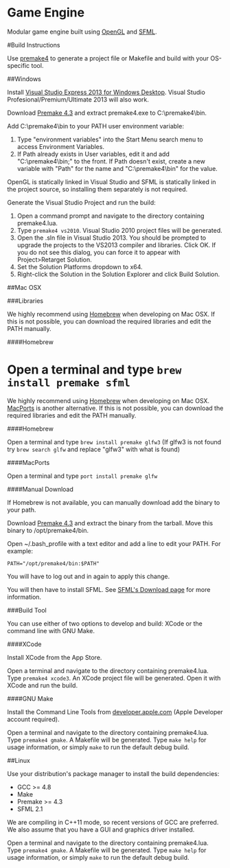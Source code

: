Game Engine
======

Modular game engine built using [OpenGL](https://www.opengl.org/) and [SFML](http://www.sfml-dev.org/).

#Build Instructions

Use [premake4](http://industriousone.com/premake) to generate a project file or Makefile and build with your OS-specific tool.

##Windows

Install [Visual Studio Express 2013 for Windows Desktop](http://www.visualstudio.com/downloads/download-visual-studio-vs). Visual Studio Profesional/Premium/Ultimate 2013 will also work.

Download [Premake 4.3](http://industriousone.com/premake/download) and extract premake4.exe to C:\premake4\bin. 

Add C:\premake4\bin to your PATH user environment variable:

1. Type "environment variables" into the Start Menu search menu to access Environment Variables.  
1. If Path already exists in User variables, edit it and add "C:\premake4\bin;" to the front.  If Path doesn't exist, create a new variable with "Path" for the name and "C:\premake4\bin" for the value.

OpenGL is statically linked in Visual Studio and SFML is statically linked in the project source, so installing them separately is not required.

Generate the Visual Studio Project and run the build:

1. Open a command prompt and navigate to the directory containing premake4.lua. 
1. Type `premake4 vs2010`. Visual Studio 2010 project files will be generated. 
1. Open the .sln file in Visual Studio 2013. You should be prompted to upgrade the projects to the VS2013 compiler and libraries. Click OK. If you do not see this dialog, you can force it to appear with Project>Retarget Solution.
1. Set the Solution Platforms dropdown to x64.
1. Right-click the Solution in the Solution Explorer and click Build Solution.

##Mac OSX

###Libraries

We highly recommend using [Homebrew](http://www.brew.sh) when developing on Mac OSX. If this is not possible, you can download the required libraries and edit the PATH manually.

####Homebrew

Open a terminal and type `brew install premake sfml`
=======
We highly recommend using [Homebrew](http://www.brew.sh) when developing on Mac OSX. [MacPorts](http://www.macports.com) is another alternative. If this is not possible, you can download the required libraries and edit the PATH manually.

####Homebrew

Open a terminal and type `brew install premake glfw3`
(If glfw3 is not found try `brew search glfw` and replace "glfw3" with what is found)

####MacPorts

Open a terminal and type `port install premake glfw`

####Manual Download

If Homebrew is not available, you can manually download add the binary to your path. 

Download [Premake 4.3](http://industriousone.com/premake/download) and extract the binary from the tarball. Move this binary to /opt/premake4/bin.

Open ~/.bash_profile with a text editor and add a line to edit your PATH. For example:

`PATH="/opt/premake4/bin:$PATH"`

You will have to log out and in again to apply this change.

You will then have to install SFML. See [SFML's Download page](http://sfml-dev.org/download/sfml/2.1) for more information.

###Build Tool

You can use either of two options to develop and build: XCode or the command line with GNU Make.

####XCode

Install XCode from the App Store.

Open a terminal and navigate to the directory containing premake4.lua. Type `premake4 xcode3`. An XCode project file will be generated. Open it with XCode and run the build.

####GNU Make

Install the Command Line Tools from [developer.apple.com](https://developer.apple.com/downloads/index.action) (Apple Developer account required).

Open a terminal and navigate to the directory containing premake4.lua. Type `premake4 gmake`. A Makefile will be generated. Type `make help` for usage information, or simply `make` to run the default debug build.

##Linux

Use your distribution's package manager to install the build dependencies:

* GCC >= 4.8
* Make
* Premake >= 4.3
* SFML 2.1

We are compiling in C++11 mode, so recent versions of GCC are preferred. We also assume that you have a GUI and graphics driver installed.

Open a terminal and navigate to the directory containing premake4.lua. Type `premake4 gmake`. A Makefile will be generated. Type `make help` for usage information, or simply `make` to run the default debug build.
